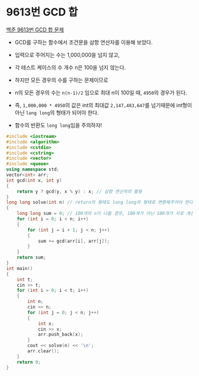 # 9613번 GCD 합

[백준 9613번 GCD 합 문제](https://www.acmicpc.net/problem/9613)

- GCD를 구하는 함수에서 조건문을 삼항 연산자를 이용해 보았다.
- 입력으로 주어지는 수는 1,000,000을 넘지 않고,
- 각 테스트 케이스의 수 개수 n은 100을 넘지 않는다.
- 하지만 모든 경우의 수를 구하는 문제이므로
- n의 모든 경우의 수는 `n(n-1)/2` 임으로 최대 n이 100일 때, `4950`의 경우가 된다.
- 즉, `1,000,000 * 4950`의 값은 int의 최대값 `2,147,483,647`를 넘기때문에 int형이 아닌 `long long`의 형태가 되어야 한다.

- 함수의 반환도 `long long`임을 주의하자!

```c++
#include <iostream>
#include <algorithm>
#include <cstdio>
#include <cstring>
#include <vector>
#include <queue>
using namespace std;
vector<int> arr;
int gcd(int x, int y)
{
    return y ? gcd(y, x % y) : x; // 삼항 연산자의 활용
}
long long solve(int n) // return의 형태도 long long의 형태로 변환해주어야 한다!!
{
    long long sum = 0; // 100개의 n이 나올 경우, 100개가 아닌 100개가 서로 계산하는 모든 경우의 수임으로 int의 범위를 넘게 됨.
    for (int i = 0; i < n; i++)
    {
        for (int j = i + 1; j < n; j++)
        {
            sum += gcd(arr[i], arr[j]);
        }
    }
    return sum;
}
int main()
{
    int t;
    cin >> t;
    for (int i = 0; i < t; i++)
    {
        int n;
        cin >> n;
        for (int j = 0; j < n; j++)
        {
            int x;
            cin >> x;
            arr.push_back(x);
        }
        cout << solve(n) << '\n';
        arr.clear();
    }
    return 0;
}

```

